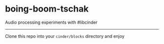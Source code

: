 # boing-boom-tschak
Audio processing experiments with #libcinder

----
Clone this repo into your `cinder/blocks` directory and enjoy
